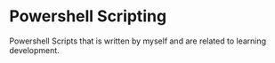 # Powershell Scripting

Powershell Scripts that is written by myself and are related to learning development.
